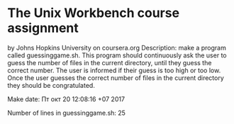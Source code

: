 # The Unix Workbench course assignment
by Johns Hopkins University on coursera.org
Description: make a program called guessinggame.sh. This program should continuously ask the user to guess the number of files in the current directory, until they guess the correct number. The user is informed if their guess is too high or too low. Once the user guesses the correct number of files in the current directory they should be congratulated.

Make date: Пт окт 20 12:08:16 +07 2017

Number of lines in guessinggame.sh: 25
